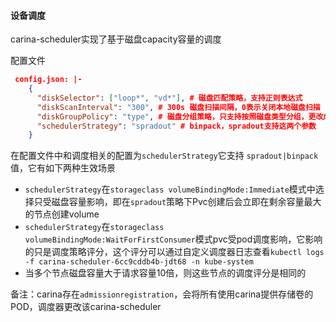 #### 设备调度

carina-scheduler实现了基于磁盘capacity容量的调度

配置文件

```json
 config.json: |-
    {
      "diskSelector": ["loop*", "vd*"], # 磁盘匹配策略，支持正则表达式
      "diskScanInterval": "300", # 300s 磁盘扫描间隔，0表示关闭本地磁盘扫描
      "diskGroupPolicy": "type", # 磁盘分组策略，只支持按照磁盘类型分组，更改成其他值无效
      "schedulerStrategy": "spradout" # binpack，spradout支持这两个参数
    }
```

在配置文件中和调度相关的配置为`schedulerStrategy`它支持 `spradout|binpack`值，它有如下两种生效场景

- `schedulerStrategy`在`storageclass volumeBindingMode:Immediate`模式中选择只受磁盘容量影响，即在`spradout`策略下Pvc创建后会立即在剩余容量最大的节点创建volume
- `schedulerStrategy`在`storageclass volumeBindingMode:WaitForFirstConsumer`模式pvc受pod调度影响，它影响的只是调度策略评分，这个评分可以通过自定义调度器日志查看`kubectl logs -f carina-scheduler-6cc9cddb4b-jdt68 -n kube-system`
- 当多个节点磁盘容量大于请求容量10倍，则这些节点的调度评分是相同的

备注：carina存在`admissionregistration`，会将所有使用carina提供存储卷的POD，调度器更改该carina-scheduler